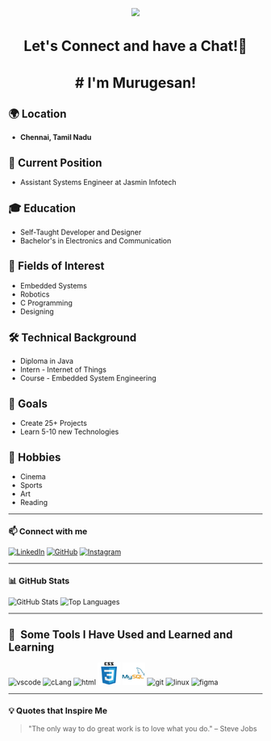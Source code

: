 <p align="center">
  <img src="https://capsule-render.vercel.app/api?type=waving&color=gradient&text=Hello!&height=100&section=header"/>
</p>

<h1 align="center">
  Let's Connect and have a Chat!💬
</h1>

<h1 align="center">
# I'm Murugesan!
</h1>

## 🌍 Location
- **Chennai, Tamil Nadu**

## 💼 Current Position
- Assistant Systems Engineer at Jasmin Infotech

## 🎓 Education
- Self-Taught Developer and Designer
- Bachelor's in Electronics and Communication

## 🚀 Fields of Interest
- Embedded Systems
- Robotics
- C Programming
- Designing

## 🛠️ Technical Background
- Diploma in Java
- Intern - Internet of Things
- Course - Embedded System Engineering 

## 🎯 Goals
- Create 25+ Projects
- Learn 5-10 new Technologies

## 🎨 Hobbies
- Cinema
- Sports
- Art
- Reading

---

### 📫 Connect with me
[![LinkedIn](https://img.shields.io/badge/LinkedIn-blue?style=for-the-badge&logo=linkedin)](https://www.linkedin.com/in/murugesan-a-78750a214)
[![GitHub](https://img.shields.io/badge/GitHub-000?style=for-the-badge&logo=github)](https://github.com/themurugesan-A)
[![Instagram](https://img.shields.io/badge/Instagram-purple?style=for-the-badge&logo=instagram)](https://www.instagram.com/_murug_esan_)

---

### 📊 GitHub Stats
![GitHub Stats](https://github-readme-stats.vercel.app/api?username=murugesan&show_icons=true&theme=radical)
![Top Languages](https://github-readme-stats.vercel.app/api/top-langs/?username=murugesan&layout=compact&theme=radical)

---

<h2> 🚀 &nbsp;Some Tools I Have Used and Learned and Learning </h2>
<p align="left">
<img src="https://cdn.jsdelivr.net/gh/devicons/devicon/icons/vscode/vscode-original.svg" alt="vscode" width="45" height="45"/>
<img src="https://cdn.jsdelivr.net/gh/devicons/devicon/icons/c/c-original.svg" alt="cLang" width="45" height="45"/>
<img src="https://cdn.jsdelivr.net/gh/devicons/devicon/icons/html5/html5-original.svg" alt="html" width="45" height="45"/>
<img src="https://raw.githubusercontent.com/devicons/devicon/master/icons/css3/css3-original-wordmark.svg" alt="css3" width="45" height="45" />
<img src="https://raw.githubusercontent.com/devicons/devicon/master/icons/mysql/mysql-original-wordmark.svg" alt="mysql" width="45" height="45" />
<img src="https://cdn.jsdelivr.net/gh/devicons/devicon/icons/git/git-original.svg" alt="git" width="45" height="45"/>
<img src="https://cdn.jsdelivr.net/gh/devicons/devicon/icons/linux/linux-original.svg" alt="linux" width="45" height="45"/>
<img src="https://cdn.jsdelivr.net/gh/devicons/devicon/icons/figma/figma-original.svg" alt="figma" width="45" height="45"/>  

---

### 💡 Quotes that Inspire Me
> "The only way to do great work is to love what you do." – Steve Jobs
